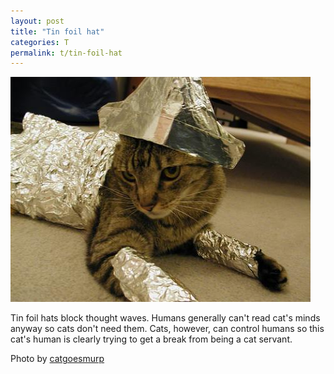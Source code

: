 ```yaml
---
layout: post
title: "Tin foil hat"
categories: T
permalink: t/tin-foil-hat
---
```


<img src="/images/t/tinfoilhat.jpg">

Tin foil hats block thought waves. Humans generally can't read cat's minds anyway so cats don't need them. Cats, however, can control humans so this cat's human is clearly trying to get a break from being a cat servant.

Photo by <a href="http://www.flickr.com/photos/34668411@N06/3218723201/">catgoesmurp</a>